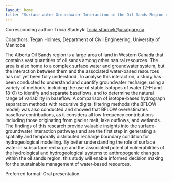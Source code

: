 ```yaml
---
layout: home
title: "Surface water Groundwater Interaction in the Oil Sands Region of Alberta"
---
```



Corresponding author: Tricia Stadnyk: tricia.stadnyk@ucalgary.ca

Coauthors: Tegan Holmes, Department of Civil Engineering, University of Manitoba 

The Alberta Oil Sands region is a large area of land in Western Canada that contains vast quantities of oil sands among other natural resources. The area is also home to a complex surface water and groundwater system, but the interaction between them and the associated water-based resources has not yet been fully understood. To analyse this interaction, a study has been conducted to understand and quantify groundwater recharge, using a variety of methods, including the use of stable isotopes of water (2-H and 18-O) to identify and separate baseflows, and to determine the natural range of variability in baseflow. A comparison of isotope-based hydrograph separation methods with recursive digital filtering methods (the BFLOW model) was also conducted and showed that BFLOW overestimates baseflow contributions, as it considers all low frequency contributions including those originating from glacier melt, lake outflows, and wetlands. The findings of this research provide valuable insights into the surface-groundwater interaction pathways and are the first step in generating a spatially and temporally distributed recharge boundary condition for hydrogeological modelling. By better understanding the role of surface water in subsurface recharge and the associated potential vulnerabilities of the hydrological and hydrogeological systems to anthropogenic changes within the oil sands region, this study will enable informed decision making for the sustainable management of water-based resources.

Preferred format: Oral presentation
